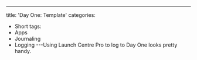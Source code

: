 ---
title: 'Day One: Template'
categories:
- Short
tags:
- Apps
- Journaling
- Logging
---Using Launch Centre Pro to log to Day One looks pretty handy.
